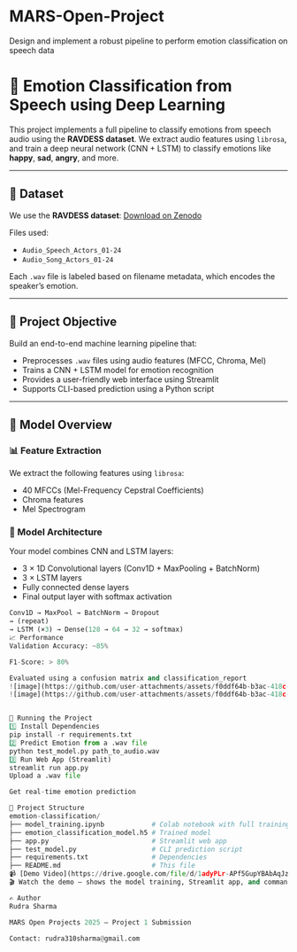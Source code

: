 # MARS-Open-Project
Design and implement a robust pipeline to  perform emotion classification on speech data 

# 🎤 Emotion Classification from Speech using Deep Learning

This project implements a full pipeline to classify emotions from speech audio using the **RAVDESS dataset**. We extract audio features using `librosa`, and train a deep neural network (CNN + LSTM) to classify emotions like **happy**, **sad**, **angry**, and more.

---

## 📁 Dataset

We use the **RAVDESS dataset**: [Download on Zenodo](https://zenodo.org/record/1188976)

Files used:
- `Audio_Speech_Actors_01-24`
- `Audio_Song_Actors_01-24`

Each `.wav` file is labeled based on filename metadata, which encodes the speaker’s emotion.

---

## 🎯 Project Objective

Build an end-to-end machine learning pipeline that:
- Preprocesses `.wav` files using audio features (MFCC, Chroma, Mel)
- Trains a CNN + LSTM model for emotion recognition
- Provides a user-friendly web interface using Streamlit
- Supports CLI-based prediction using a Python script

---

## 🧠 Model Overview

### 📊 Feature Extraction
We extract the following features using `librosa`:
- 40 MFCCs (Mel-Frequency Cepstral Coefficients)
- Chroma features
- Mel Spectrogram

### 🧱 Model Architecture
Your model combines CNN and LSTM layers:
- 3 × 1D Convolutional layers (Conv1D + MaxPooling + BatchNorm)
- 3 × LSTM layers
- Fully connected dense layers
- Final output layer with softmax activation

```python
Conv1D → MaxPool → BatchNorm → Dropout
→ (repeat)
→ LSTM (×3) → Dense(128 → 64 → 32 → softmax)
📈 Performance
Validation Accuracy: ~85%

F1-Score: > 80%

Evaluated using a confusion matrix and classification_report
![image](https://github.com/user-attachments/assets/f0ddf64b-b3ac-418c-a177-137296be4f47)
![image](https://github.com/user-attachments/assets/f0ddf64b-b3ac-418c-a177-137296be4f47)


🚀 Running the Project
1️⃣ Install Dependencies
pip install -r requirements.txt
2️⃣ Predict Emotion from a .wav file
python test_model.py path_to_audio.wav
3️⃣ Run Web App (Streamlit)
streamlit run app.py
Upload a .wav file

Get real-time emotion prediction

🔧 Project Structure
emotion-classification/
├── model_training.ipynb            # Colab notebook with full training pipeline
├── emotion_classification_model.h5 # Trained model
├── app.py                          # Streamlit web app
├── test_model.py                   # CLI prediction script
├── requirements.txt                # Dependencies
├── README.md                       # This file
📹 [Demo Video](https://drive.google.com/file/d/1adyPLr-APf5GupYBAbAqJzR5N_2CpJsU/view?usp=drive_link)
🎬 Watch the demo — shows the model training, Streamlit app, and command-line testing.

✍️ Author
Rudra Sharma

MARS Open Projects 2025 — Project 1 Submission

Contact: rudra310sharma@gmail.com

